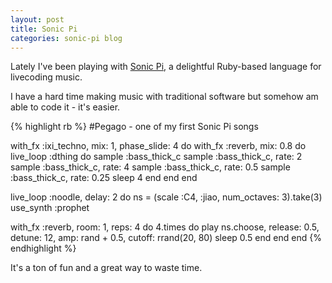 ```yaml
---
layout: post
title: Sonic Pi
categories: sonic-pi blog
---
```


Lately I've been playing with [Sonic Pi](http://sonic-pi.net/), a delightful Ruby-based language for livecoding music. 

I have a hard time making music with traditional software but somehow am able to code it - it's easier. 

{% highlight rb %}
#Pegago - one of my first Sonic Pi songs

with_fx :ixi_techno, mix: 1, phase_slide: 4 do
  with_fx :reverb, mix: 0.8 do
    live_loop :dthing do
      sample :bass_thick_c
      sample :bass_thick_c, rate: 2
      sample :bass_thick_c, rate: 4
      sample :bass_thick_c, rate: 0.5
      sample :bass_thick_c, rate: 0.25
      sleep 4
    end
  end
end


live_loop :noodle, delay: 2 do
  ns = (scale :C4, :jiao, num_octaves: 3).take(3)
  use_synth :prophet

  with_fx :reverb, room: 1, reps: 4 do
    4.times do
      play ns.choose, release: 0.5, detune: 12, 
      amp: rand + 0.5, cutoff: rrand(20, 80)
      sleep 0.5
    end
  end
end
{% endhighlight %}

It's a ton of fun and a great way to waste time.